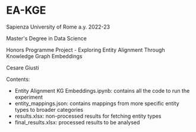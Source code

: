 # EA-KGE

Sapienza University of Rome a.y. 2022-23

Master's Degree in Data Science

Honors Programme Project - Exploring Entity Alignment Through Knowledge Graph Embeddings

Cesare Giusti

Contents: 
* Entity Alignment KG Embeddings.ipynb: contains all the code to run the experiment
* entity_mappings.json: contains mappings from more specific entity types to broader categories
* results.xlsx: non-processed results for fetching entity types
* final_results.xlsx: processed results to be analysed

